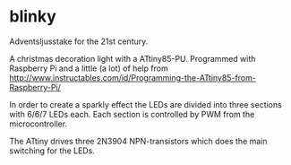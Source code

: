 # blinky
Adventsljusstake for the 21st century.

A christmas decoration light with a ATtiny85-PU. Programmed with Raspberry Pi and a little (a lot) of help from http://www.instructables.com/id/Programming-the-ATtiny85-from-Raspberry-Pi/

In order to create a sparkly effect the LEDs are divided into three sections with 6/6/7 LEDs each. Each section is controlled by PWM from the microcontroller.

The ATtiny drives three 2N3904 NPN-transistors which does the main switching for the LEDs.
